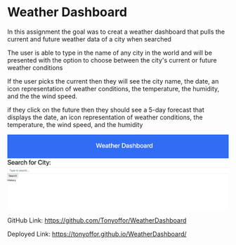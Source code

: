 # Weather Dashboard

In this assignment the goal was to creat a weather dashboard that pulls the current and future weather data of a city when searched

The user is able to type in the name of any city in the world and will be presented with the option to choose between the city's current or future weather conditions 

If the user picks the current then they will see the city name, the date, an icon representation of weather conditions, the temperature, the humidity, and the the wind speed.

if they click on the future then they should see a 5-day forecast that displays the date, an icon representation of weather conditions, the temperature, the wind speed, and the humidity

![Finalimg](./Assets/Img/Screen%20Shot%202022-11-21%20at%2011.21.45%20PM.png)

GitHub Link: https://github.com/Tonyoffor/WeatherDashboard

Deployed Link: https://tonyoffor.github.io/WeatherDashboard/

